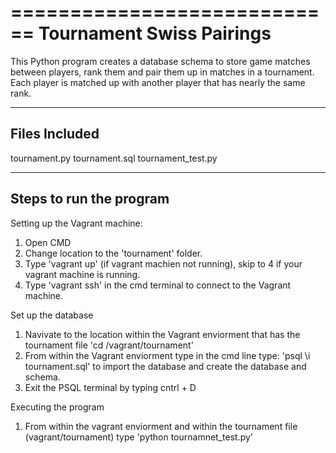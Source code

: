 ============================
Tournament Swiss Pairings
============================

This Python program creates a database schema to store game matches between players, rank them and pair them up in matches in a tournament. Each player is matched up with another player that has nearly the same rank. 

-----------------
Files Included
-----------------
tournament.py
tournament.sql
tournament_test.py


---------------------------
Steps to run the program
---------------------------

Setting up the Vagrant machine:

1. Open CMD
2. Change location to the 'tournament' folder.
3. Type 'vagrant up' (if vagrant machien not running), skip to 4 if your vagrant machine is running. 
4. Type 'vagrant ssh' in the cmd terminal to connect to the Vagrant machine.

Set up the database

1. Navivate to the location within the Vagrant enviorment that has the tournament file 'cd /vagrant/tournament'
2. From within the Vagrant enviorment type in the cmd line type: 'psql \i tournament.sql' to import the database and create the database and schema.
3. Exit the PSQL terminal by typing  cntrl + D

Executing the program

1. From within the vagrant enviorment and within the tournament file (vagrant/tournament) type 'python tournamnet_test.py'


